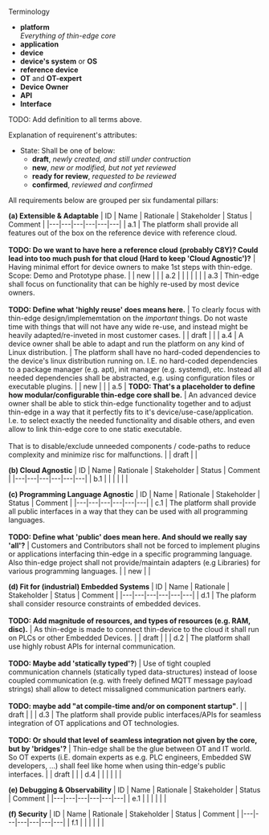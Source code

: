 

Terminology 
- **platform**<br/>
  _Everything of thin-edge core_
- **application**<br/>
- **device**<br/>
- **device's system** or **OS**<br/>
- **reference device**<br/>
- **OT** and **OT-expert**<br/>
- **Device Owner**<br/>
- **API**<br/>
- **Interface**<br/>

TODO: Add definition to all terms above.
  
Explanation of requirenent's attributes:

- State: Shall be one of below: 
  - **draft**,              _newly created, and still under contruction_
  - **new**,                _new or modified, but not yet reviewed_
  - **ready for review**,   _requested to be reviewed_
  - **confirmed**,          _reviewed and confirmed_

All requirements below are grouped per six fundamental pillars:

**(a) Extensible & Adaptable** 
| ID | Name | Rationale | Stakeholder | Status | Comment |
|---|---|---|---|---|---|
| a.1 | The platform shall provide all features out of the box on the reference device with reference cloud.<br/><br/>**TODO: Do we want to have here a reference cloud (probably C8Y)? Could lead into too much push for that cloud (Hard to keep 'Cloud Agnostic')?** | Having minimal effort for device owners to make 1st steps with thin-edge. Scope: Demo and Prototype phase. |  | new |  |
| a.2 |  |   |  |   |  |
| a.3 | Thin-edge shall focus on functionality that can be highly re-used by most device owners.<br/><br/>**TODO: Define what 'highly reuse' does means here.** | To clearly focus with thin-edge design/implememtation on the _important_ things. Do not waste time with things that will not have any wide re-use, and instead might be heavily adapted/re-inveted in most customer cases. |  |  draft |  | 
| a.4 | A device owner shall be able to adapt and run the platform on any kind of Linux distribution. | The platform shall have no hard-coded dependencies to the device's linux distribution running on. I.E. no hard-coded dependencies to a package manager (e.g. apt), init manager (e.g. systemd), etc. Instead all needed dependencies shall be abstracted, e.g. using configuration files or executable plugins. |  | new |  |
| a.5 | **TODO: That's a placeholder to define how modular/configurable thin-edge core shall be.** | An advanced device owner shall be able to stick thin-edge functionality together and to adjust thin-edge in a way that it perfectly fits to it's device/use-case/application. I.e. to select exactly the needed functionality and disable others, and even allow to link thin-edge core to one static executable.<br/><br/>That is to disable/exclude unneeded components / code-paths to reduce complexity and minimize risc for malfunctions. |  | draft | |


**(b) Cloud Agnostic** 
| ID | Name | Rationale | Stakeholder | Status | Comment |
|---|---|---|---|---|---|
| b.1 |  |  |  |  |  |

**(c) Programming Language Agnostic** 
| ID | Name | Rationale | Stakeholder | Status | Comment |
|---|---|---|---|---|---|
| c.1 | The platform shall provide all public interfaces in a way that they can be used with all programming languages.<br/><br/>**TODO: Define what 'public' does mean here. And should we really say 'all'?** | Customers and Contributors shall not be forced to implement plugins or applications interfacing thin-edge in a specific programming language. Also thin-edge project shall not provide/maintain adapters (e.g Libraries) for various programming languages. |  | new |  |


**(d) Fit for (industrial) Embedded Systems** 
| ID | Name | Rationale | Stakeholder | Status | Comment |
|---|---|---|---|---|---|
| d.1 | The plaform shall consider resource constraints of embedded devices.<br/><br/>**TODO: Add magnitude of resources, and types of resources (e.g. RAM, disc).** | As thin-edge is made to connect thin-device to the cloud it shall run on PLCs or other Embedded Devices. |  | draft |  |
| d.2 | The platform shall use highly robust APIs for internal communication.<br/><br/>**TODO: Maybe add 'statically typed'?**) | Use of tight coupled communication channels (statically typed data-structures) instead of loose coupled communication (e.g. with freely defined MQTT message payload strings)  shall allow to detect missaligned communication partners early.<br/><br/> **TODO: maybe add "at compile-time and/or on component startup"**. |  | draft |  |
| d.3 | The platform shall provide public interfaces/APIs for seamless integration of OT applications and OT technologies.<br/><br/>**TODO: Or should that level of seamless integration not given by the core, but by 'bridges'?** | Thin-edge shall be the glue between OT and IT world. So OT experts (i.E. domain experts as e.g. PLC engineers, Embedded SW developers, ...) shall feel like home when using thin-edge's public interfaces. |  | draft |  |
| d.4 |  |  |  |  |  |


**(e) Debugging & Observability** 
| ID | Name | Rationale | Stakeholder | Status | Comment |
|---|---|---|---|---|---|
| e.1 |  |  |  |  |  |


**(f) Security** 
| ID | Name | Rationale | Stakeholder | Status | Comment |
|---|---|---|---|---|---|
| f.1 |  |  |  |  |  |

